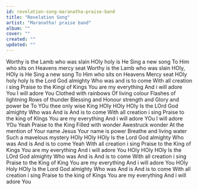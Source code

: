 ```yaml
---
id: revelation-song-maranatha-praise-band
title: "Revelation Song"
artist: "Maranatha! praise band"
album: ""
cover: ""
created: ""
updated: ""
---
```


Worthy is the
Lamb who was slain
HOly holy is He
Sing a new song
To Him who sits on
Heavens mercy seat
Worthy is the
Lamb who was slain
HOly, HOly is He
Sing a new song
To Him who sits on
Heavens Mercy seat
HOly holy holy
Is the Lord God almighty
Who was and is to come
With all creation i sing
Praise to the Kingi of Kings
You are my everything
And i will adore You
I will adore You
Clothed with rainbows
Of living colour
Flashes of lightning
Rows of thunder
Blessing and Honour strength and
Glory and power be
To YOu thee only wise King
HOly
HOly
HOly
Is the LOrd God almighty
Who was
And is
And is to come
With all creation i sing
Praise to the king of KIngs
You are my everything
And i will adore YOu
I will adore YOu
Yeah
Praise to the King
Filled with wonder
Awestruck wonder
At the mention of Your name
Jesus Your name is power
Breathe and living water
Such a mavelous mystery
HOly
HOly
HOly
Is the Lord God almighty
Who was
And is
And is to come
Yeah
With all creation i sing
Praise to the King of Kings
You are my everything
And i will adore You
HOly
HOly
HOly
Is the LOrd God almighty
Who was
And is
And is to come
With all creation i sing
Praise to the King of King
You are my everything
And i will adore You
HOly
Holy
HOly
Is the Lord God almighty
Who was
And is
And is to come
With all creation i sing
Praise to the king of Kings
You are my everything
And i will adore You